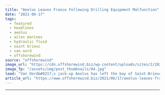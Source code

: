```yaml
---
title: "Aeolus Leaves France Following Drilling Equipment Malfunction"
date: "2021-06-17"
tags: 
  - featured
  - headlines
  - aeolus
  - ailes marines
  - hydraulic fluid
  - saint brieuc
  - van oord
  - offshorewind
source: "offshorewind"
image_url: "https://cdn.offshorewind.biz/wp-content/uploads/sites/2/2021/06/17085502/Aeolus-Leaves-France-Following-Drilling-Equipment-Malfunction.jpg"
image_fp: "/assets/img/post_thumbnails/84.jpg"
lead: "Van Oord&#8217;s jack-up Aeolus has left the bay of Saint-Brieuc and is en-route to"
article_url: "https://www.offshorewind.biz/2021/06/17/aeolus-leaves-france-following-drilling-equipment-malfunction/"
---
```


---
